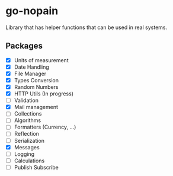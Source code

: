 # go-nopain

Library that has helper functions that can be used in real systems.

## Packages
- [x] Units of measurement
- [x] Date Handling
- [x] File Manager
- [x] Types Conversion
- [x] Random Numbers
- [x] HTTP Utils (In progress)
- [ ] Validation
- [x] Mail management
- [ ] Collections
- [ ] Algorithms
- [ ] Formatters (Currency, ...)
- [ ] Reflection
- [ ] Serialization
- [x] Messages
- [ ] Logging
- [ ] Calculations
- [ ] Publish Subscribe